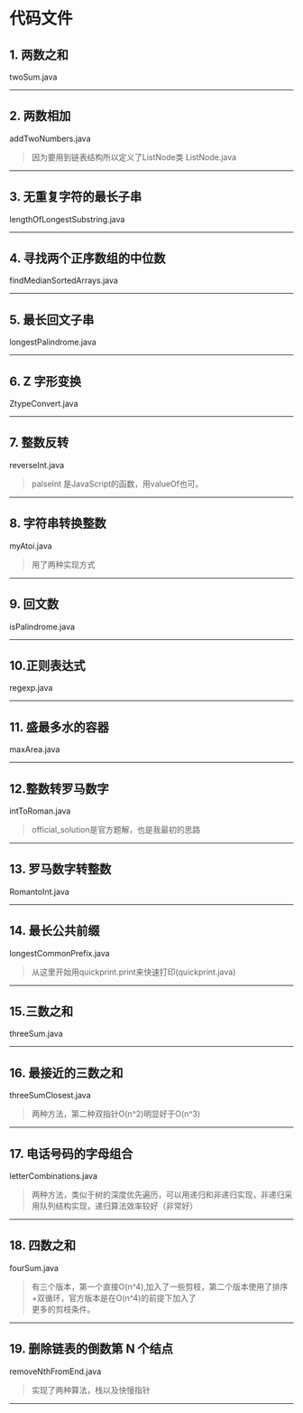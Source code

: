 # 代码文件
## 1. 两数之和
twoSum.java
***
## 2. 两数相加
addTwoNumbers.java
>因为要用到链表结构所以定义了ListNode类 ListNode.java
***
## 3. 无重复字符的最长子串
lengthOfLongestSubstring.java
***
## 4. 寻找两个正序数组的中位数
findMedianSortedArrays.java
***
## 5. 最长回文子串
longestPalindrome.java
***
## 6. Z 字形变换
ZtypeConvert.java
***
## 7. 整数反转
reverseInt.java
>palseInt 是JavaScript的函数，用valueOf也可。
***
## 8. 字符串转换整数
myAtoi.java
>用了两种实现方式
***
## 9. 回文数
isPalindrome.java
***
## 10.正则表达式
regexp.java
***
## 11. 盛最多水的容器
maxArea.java
***
## 12.整数转罗马数字
intToRoman.java
> official_solution是官方题解，也是我最初的思路
***
## 13. 罗马数字转整数
RomantoInt.java
***
## 14. 最长公共前缀
longestCommonPrefix.java
> 从这里开始用quickprint.print来快速打印(quickprint.java)
***
## 15.三数之和
threeSum.java
***
## 16. 最接近的三数之和
threeSumClosest.java
> 两种方法，第二种双指针O(n^2)明显好于O(n^3)
***
## 17. 电话号码的字母组合
letterCombinations.java
> 两种方法，类似于树的深度优先遍历，可以用递归和非递归实现，非递归采用队列结构实现，递归算法效率较好（非常好）
***
## 18. 四数之和
fourSum.java
> 有三个版本，第一个直接O(n^4),加入了一些剪枝，第二个版本使用了排序+双循环，官方版本是在O(n^4)的前提下加入了  
> 更多的剪枝条件。
***
## 19. 删除链表的倒数第 N 个结点
removeNthFromEnd.java
> 实现了两种算法，栈以及快慢指针
***